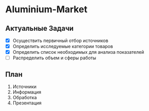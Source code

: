 # Aluminium-Market

## Актуальные Задачи
- [x] Осуществить первичный отбор источников
- [x] Определить исследуемые категории товаров
- [x] Определить список необходимых для анализа показателей
- [ ] Распределить объем и сферы работы

## План
1. Источники
2. Информация
3. Обработка
4. Презентация
